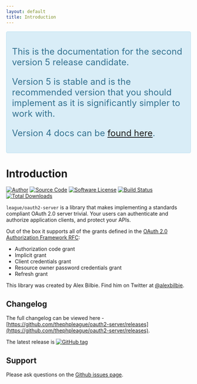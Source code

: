 ```yaml
---
layout: default
title: Introduction
---
```


<div style="margin-top:1rem; color: #31708f; background-color: #d9edf7; padding: 15px; margin-bottom: 1rem; border: 1px solid #bcdff1; border-radius: .25rem; font-size: 1.5rem">

<p>This is the documentation for the second version 5 release candidate.</p>

<p>Version 5 is stable and is the recommended version that you should implement as it is significantly simpler to work with.</p>

<p>Version 4 docs can be <a href="/V4-docs/">found here</a>.</p>

</div>


# Introduction

[![Author](http://img.shields.io/badge/author-@alexbilbie-red.svg?style=flat-square)](https://twitter.com/alexbilbie)
[![Source Code](http://img.shields.io/badge/source-thephpleague%2Foauth2--server-blue.svg?style=flat-square)](https://github.com/thephpleague/oauth2-server)
[![Software License](https://img.shields.io/badge/license-MIT-brightgreen.svg?style=flat-square)](LICENSE.md)
[![Build Status](https://img.shields.io/travis/thephpleague/oauth2-server/master.svg?style=flat-square)](https://travis-ci.org/thephpleague/oauth2-server)
[![Total Downloads](https://img.shields.io/packagist/dt/league/oauth2-server.svg?style=flat-square)](https://packagist.org/packages/league/oauth2-server)

`league/oauth2-server` is a library that makes implementing a standards compliant OAuth 2.0 server trivial. Your users can authenticate and authorize application clients, and protect your APIs.

Out of the box it supports all of the grants defined in the [OAuth 2.0 Authorization Framework RFC](https://tools.ietf.org/html/rfc6749):

* Authorization code grant
* Implicit grant
* Client credentials grant
* Resource owner password credentials grant
* Refresh grant

<!--
You can also easily make your own [custom grants]().
-->

This library was created by Alex Bilbie. Find him on Twitter at [@alexbilbie](https://twitter.com/alexbilbie).

## Changelog

The full changelog can be viewed here - [https://github.com/thephpleague/oauth2-server/releases](https://github.com/thephpleague/oauth2-server/releases).

The latest release is [![GitHub tag](https://img.shields.io/github/tag/thephpleague/oauth2-server.svg)](https://github.com/thephpleague/oauth2-server/releases)

## Support

Please ask questions on the [Github issues page](https://github.com/thephpleague/oauth2-server/issues).

<!--
For commercial support and custom implementations please visit [Glynde Labs](https://glyndelabs.com).
-->